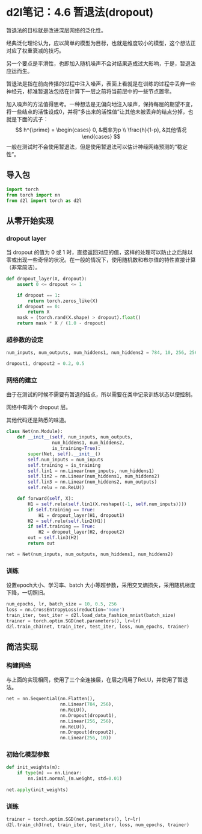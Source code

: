 # d2l笔记：4.6 暂退法(dropout)

暂退法的目标就是改进深层网络的泛化性。

经典泛化理论认为，应以简单的模型为目标，也就是维度较小的模型，这个想法正对应了权重衰减的技巧。

另一个要点是平滑性，也即加入随机噪声不会对结果造成过大影响，于是，暂退法应运而生。

暂退法是指在前向传播的过程中注入噪声，表面上看就是在训练的过程中丢弃一些神经元，标准暂退法包括在计算下一层之前将当前层中的一些节点置零。

加入噪声的方法值得思考。一种想法是无偏向地注入噪声，保持每层的期望不变，将一些结点的活性设成0，并将“多出来的活性值”让其他未被丢弃的结点分掉，也就是下面的式子：
$$
h^{\prime} = 
\begin{cases}
0, &概率为p \\
\frac{h}{1-p}, &其他情况
\end{cases}
$$
一般在测试时不会使用暂退法，但是使用暂退法可以估计神经网络预测的“稳定性”。

## 导入包

```python
import torch
from torch import nn
from d2l import torch as d2l
```

## 从零开始实现

### dropout layer

当 dropout 的值为 0 或 1 时，直接返回对应的值，这样的处理可以防止之后除以零或出现一些奇怪的状况。在一般的情况下，使用随机数和布尔值的特性直接计算（非常简洁）。

```python
def dropout_layer(X, dropout):
    assert 0 <= dropout <= 1

    if dropout == 1:
        return torch.zeros_like(X)
    if dropout == 0:
        return X
    mask = (torch.rand(X.shape) > dropout).float()
    return mask * X / (1.0 - dropout)
```

### 超参数的设定

```python
num_inputs, num_outputs, num_hiddens1, num_hiddens2 = 784, 10, 256, 256

dropout1, dropout2 = 0.2, 0.5
```

### 网络的建立

由于在测试的时候不需要有暂退的结点，所以需要在类中记录训练状态以便控制。

网络中有两个 dropout 层。

其他代码还是熟悉的味道。

```python
class Net(nn.Module):
    def __init__(self, num_inputs, num_outputs, 
                 num_hiddens1, num_hiddens2,
                 is_training=True):
        super(Net, self).__init__()
        self.num_inputs = num_inputs
        self.training = is_training
        self.lin1 = nn.Linear(num_inputs, num_hiddens1)
        self.lin2 = nn.Linear(num_hiddens1, num_hiddens2)
        self.lin3 = nn.Linear(num_hiddens2, num_outputs)
        self.relu = nn.ReLU()

    def forward(self, X):
        H1 = self.relu(self.lin1(X.reshape((-1, self.num_inputs))))
        if self.training == True:
            H1 = dropout_layer(H1, dropout1)
        H2 = self.relu(self.lin2(H1))
        if self.training == True:
            H2 = dropout_layer(H2, dropout2)
        out = self.lin3(H2)
        return out

net = Net(num_inputs, num_outputs, num_hiddens1, num_hiddens2)
```

### 训练

设置epoch大小、学习率、batch 大小等超参数，采用交叉熵损失，采用随机梯度下降，一切照旧。

```python
num_epochs, lr, batch_size = 10, 0.5, 256
loss = nn.CrossEntropyLoss(reduction='none')
train_iter, test_iter = d2l.load_data_fashion_mnist(batch_size)
trainer = torch.optim.SGD(net.parameters(), lr=lr)
d2l.train_ch3(net, train_iter, test_iter, loss, num_epochs, trainer)
```

## 简洁实现

### 构建网络

与上面的实现相同，使用了三个全连接层，在层之间用了ReLU，并使用了暂退法。

```python
net = nn.Sequential(nn.Flatten(),
                    nn.Linear(784, 256),
                    nn.ReLU(),
                    nn.Dropout(dropout1),
                    nn.Linear(256, 256),
                    nn.ReLU(),
                    nn.Dropout(dropout2),
                    nn.Linear(256, 10))
```

### 初始化模型参数

```python
def init_weights(m):
    if type(m) == nn.Linear:
        nn.init.normal_(m.weight, std=0.01)
        
net.apply(init_weights)
```

### 训练

```python
trainer = torch.optim.SGD(net.parameters(), lr=lr)
d2l.train_ch3(net, train_iter, test_iter, loss, num_epochs, trainer)
```


